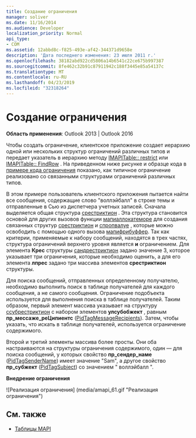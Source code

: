 ```yaml
---
title: Создание ограничения
manager: soliver
ms.date: 11/16/2014
ms.audience: Developer
localization_priority: Normal
api_type:
- COM
ms.assetid: 12abbd8c-f825-493e-af42-344371d9658e
description: 'Дата последнего изменения: 23 июля 2011 г.'
ms.openlocfilehash: 38182abd922cd5806a14b6541c22ce675b997387
ms.sourcegitcommit: 8fe462c32b91c87911942c188f3445e85a54137c
ms.translationtype: MT
ms.contentlocale: ru-RU
ms.lasthandoff: 04/23/2019
ms.locfileid: "32318264"
---
```

# <a name="building-a-restriction"></a>Создание ограничения

**Область применения**: Outlook 2013 | Outlook 2016 
  
Чтобы создать ограничение, клиентское приложение создает иерархию одной или нескольких структур ограничений различных типов и передает указатель в иерархию методу [IMAPITable:: restrict](imapitable-restrict.md) или [IMAPITable:: FindRow](imapitable-findrow.md) . На приведенном ниже рисунке и образце кода в [примере кода ограничения](sample-restriction-code.md) показано, как типичное ограничение реализовано со связанными структурами ограничений различных типов. 

В этом примере пользователь клиентского приложения пытается найти все сообщения, содержащие слово "воллэйбалл" в строке темы и отправленные в Сью из диспетчера учетных записей. Сначала выделяется общая структура [срестриктион](srestriction.md) . Эта структура становится основой для других вызовов функции [мапиаллокатеморе](mapiallocatemore.md) для создания связанных структур [срестриктион](srestriction.md) и [спропвалуе](spropvalue.md) , которые можно освободить с помощью одного вызова [мапифрибуффер](mapifreebuffer.md). Так как критерии, применяемые к набору сообщений, находятся в трех частях, структура ограничений верхнего уровня является **и** ограничением. Для элемента **Крес** структуры [сандрестриктион](sandrestriction.md) задано значение 3, которое указывает три ограничения, которые необходимо оценить, а для его элемента **лпрес** задано три массива элементов **срестриктион** структуры. 
  
Для поиска сообщений, отправленных определенному получателю, необходимо выполнить поиск в таблице получателей для каждого сообщения, а не самого сообщения. Ограничение подобъекта используется для выполнения поиска в таблице получателей. Таким образом, первый элемент массива указывает на структуру [ссубрестриктион](ssubrestriction.md) с набором элементов **улсубобжект** , равным **пр_мессаже_реЦипиентс** ([PidTagMessageRecipients](pidtagmessagerecipients-canonical-property.md)). Затем, чтобы указать, что искать в таблице получателей, используется ограничение содержимого. 
  
Второй и третий элементы массива более просты. Они оба настраиваются на структуры ограничения содержимого, один — для поиска сообщений, у которых свойство **пр_сендер_наме** ([PidTagSenderName](pidtagsendername-canonical-property.md)) имеет значение "Sam", а другое свойство **пр_субжект** ([PidTagSubject](pidtagsubject-canonical-property.md)) со значением " воллэйбалл ".
  
**Внедрение ограничения**
  
![Реализация ограничения] (media/amapi_61.gif "Реализация ограничения")
  
## <a name="see-also"></a>См. также

- [Таблицы MAPI](mapi-tables.md)

